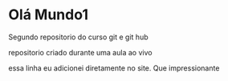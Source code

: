 # Olá Mundo1
 Segundo repositorio do curso git e git hub

repositorio criado durante uma aula ao vivo

essa linha eu adicionei diretamente no site. Que impressionante
